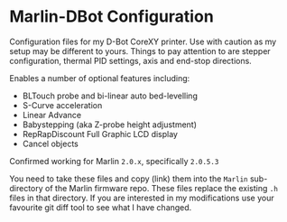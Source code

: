 # Marlin-DBot Configuration

Configuration files for my D-Bot CoreXY printer. Use with caution as my setup may be different to yours. Things to pay attention to are stepper configuration, thermal PID settings, axis and end-stop directions.

Enables a number of optional features including:
 * BLTouch probe and bi-linear auto bed-levelling
 * S-Curve acceleration 
 * Linear Advance
 * Babystepping (aka Z-probe height adjustment)
 * RepRapDiscount Full Graphic LCD display
 * Cancel objects

Confirmed working for Marlin `2.0.x`, specifically `2.0.5.3`

You need to take these files and copy (link) them into the `Marlin` sub-directory of the Marlin firmware repo. These files replace the existing `.h` files in that directory. If you are interested in my modifications use your favourite git diff tool to see what I have changed.

